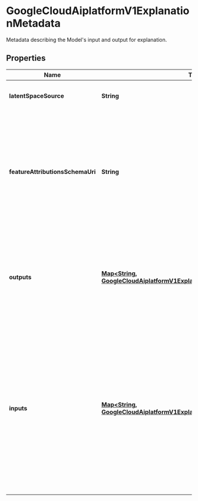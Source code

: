 

# GoogleCloudAiplatformV1ExplanationMetadata

Metadata describing the Model's input and output for explanation.

## Properties

| Name | Type | Description | Notes |
|------------ | ------------- | ------------- | -------------|
|**latentSpaceSource** | **String** | Name of the source to generate embeddings for example based explanations. |  [optional] |
|**featureAttributionsSchemaUri** | **String** | Points to a YAML file stored on Google Cloud Storage describing the format of the feature attributions. The schema is defined as an OpenAPI 3.0.2 [Schema Object](https://github.com/OAI/OpenAPI-Specification/blob/main/versions/3.0.2.md#schemaObject). AutoML tabular Models always have this field populated by Vertex AI. Note: The URI given on output may be different, including the URI scheme, than the one given on input. The output URI will point to a location where the user only has a read access. |  [optional] |
|**outputs** | [**Map&lt;String, GoogleCloudAiplatformV1ExplanationMetadataOutputMetadata&gt;**](GoogleCloudAiplatformV1ExplanationMetadataOutputMetadata.md) | Required. Map from output names to output metadata. For Vertex AI-provided Tensorflow images, keys can be any user defined string that consists of any UTF-8 characters. For custom images, keys are the name of the output field in the prediction to be explained. Currently only one key is allowed. |  [optional] |
|**inputs** | [**Map&lt;String, GoogleCloudAiplatformV1ExplanationMetadataInputMetadata&gt;**](GoogleCloudAiplatformV1ExplanationMetadataInputMetadata.md) | Required. Map from feature names to feature input metadata. Keys are the name of the features. Values are the specification of the feature. An empty InputMetadata is valid. It describes a text feature which has the name specified as the key in ExplanationMetadata.inputs. The baseline of the empty feature is chosen by Vertex AI. For Vertex AI-provided Tensorflow images, the key can be any friendly name of the feature. Once specified, featureAttributions are keyed by this key (if not grouped with another feature). For custom images, the key must match with the key in instance. |  [optional] |



